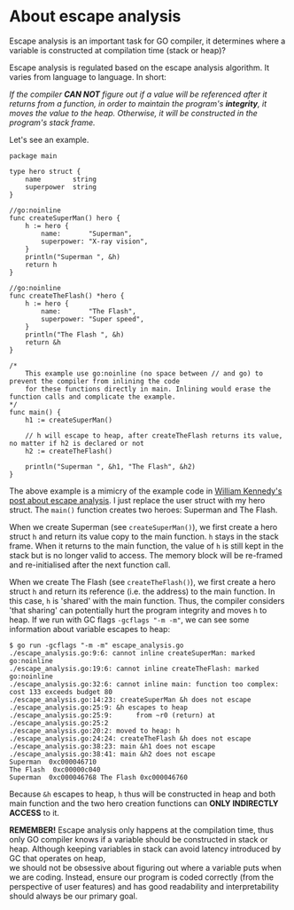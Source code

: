 # About escape analysis

Escape analysis is an important task for GO compiler, it determines where a variable is 
constructed at compilation time (stack or heap)?

Escape analysis is regulated based on the escape analysis algorithm. It varies from language to language.
In short:

_If the compiler **CAN NOT** figure out if a value will be referenced after it returns from a function, 
in order to maintain the program's **integrity**, it moves the value to the heap. Otherwise, it will be constructed 
in the program's stack frame._

Let's see an example.
```
package main

type hero struct {
	name 		string
	superpower	string
}

//go:noinline
func createSuperMan() hero {
	h := hero {
		name: 		"Superman",
		superpower: "X-ray vision",
	}
	println("Superman ", &h)
	return h
}

//go:noinline
func createTheFlash() *hero {
	h := hero {
		name: 		"The Flash",
		superpower: "Super speed",
	}
	println("The Flash ", &h)
	return &h
}

/*
	This example use go:noinline (no space between // and go) to prevent the compiler from inlining the code
	for these functions directly in main. Inlining would erase the function calls and complicate the example.
*/
func main() {
	h1 := createSuperMan()

	// h will escape to heap, after createTheFlash returns its value, no matter if h2 is declared or not
	h2 := createTheFlash()

	println("Superman ", &h1, "The Flash", &h2)
}
```

The above example is a mimicry of the example code 
in [William Kennedy's post about escape analysis](https://www.goinggo.net/2017/05/language-mechanics-on-escape-analysis.html). 
I just replace the user struct with my hero struct. The `main()` function creates two heroes: Superman and The Flash.

When we create Superman (see `createSuperMan()`), we first create a hero struct `h` and return its value copy to the main function.
`h` stays in the stack frame. When it returns to the main function, the value of `h` is still kept in the stack but is no longer 
valid to access. The memory block will be re-framed and re-initialised after the next function call.

When we create The Flash (see `createTheFlash()`), we first create a hero struct `h` and return its reference (i.e. the address) to 
the main function. In this case, `h` is 'shared' with the main function. Thus, the compiler considers 'that sharing' can potentially 
hurt the program integrity and moves `h` to heap. If we run with GC flags `-gcflags "-m -m"`, we can see some information about variable escapes to 
heap:

```
$ go run -gcflags "-m -m" escape_analysis.go
./escape_analysis.go:9:6: cannot inline createSuperMan: marked go:noinline
./escape_analysis.go:19:6: cannot inline createTheFlash: marked go:noinline
./escape_analysis.go:32:6: cannot inline main: function too complex: cost 133 exceeds budget 80
./escape_analysis.go:14:23: createSuperMan &h does not escape
./escape_analysis.go:25:9: &h escapes to heap
./escape_analysis.go:25:9:      from ~r0 (return) at ./escape_analysis.go:25:2
./escape_analysis.go:20:2: moved to heap: h
./escape_analysis.go:24:24: createTheFlash &h does not escape
./escape_analysis.go:38:23: main &h1 does not escape
./escape_analysis.go:38:41: main &h2 does not escape
Superman  0xc000046710
The Flash  0xc00000c040
Superman  0xc000046768 The Flash 0xc000046760
```

Because `&h` escapes to heap, `h` thus will be constructed in heap and both main function and the two hero creation 
functions can **ONLY INDIRECTLY ACCESS** to it.

**REMEMBER!** Escape analysis only happens at the compilation time, thus only GO compiler knows if a variable should be 
constructed in stack or heap. Although keeping variables in stack can avoid latency introduced by GC that operates on heap,  
we should not be obsessive about figuring out where a variable puts when we are coding. Instead, ensure our program is coded 
correctly (from the perspective of user features) and has good readability and interpretability should always be our primary goal.




